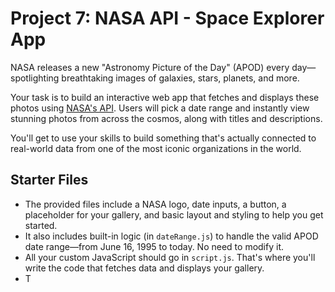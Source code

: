 # Project 7: NASA API - Space Explorer App
NASA releases a new "Astronomy Picture of the Day" (APOD) every day—spotlighting breathtaking images of galaxies, stars, planets, and more.

Your task is to build an interactive web app that fetches and displays these photos using [NASA's API](https://api.nasa.gov/). Users will pick a date range and instantly view stunning photos from across the cosmos, along with titles and descriptions.

You'll get to use your skills to build something that's actually connected to real-world data from one of the most iconic organizations in the world.

## Starter Files
- The provided files include a NASA logo, date inputs, a button, a placeholder for your gallery, and basic layout and styling to help you get started.
- It also includes built-in logic (in `dateRange.js`) to handle the valid APOD date range—from June 16, 1995 to today. No need to modify it.
- All your custom JavaScript should go in `script.js`. That's where you'll write the code that fetches data and displays your gallery.
- T
